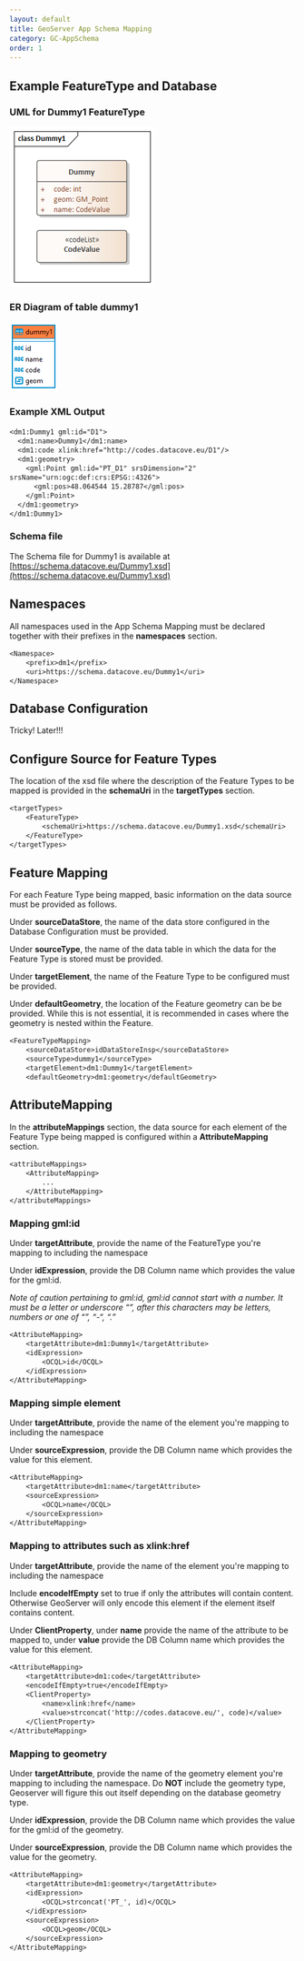```yaml
---
layout: default
title: GeoServer App Schema Mapping
category: GC-AppSchema
order: 1
---
```


## Example FeatureType and Database

### UML for Dummy1 FeatureType
![Dummy1 UML](https://raw.githubusercontent.com/DataCoveEU/API4INSPIRE/gh-pages/images/Dummy1.png)

### ER Diagram of table dummy1
![Dummy1 ER](https://raw.githubusercontent.com/DataCoveEU/API4INSPIRE/gh-pages/images/Dummy1_ER.png)

### Example XML Output
```
<dm1:Dummy1 gml:id="D1">
  <dm1:name>Dummy1</dm1:name>
  <dm1:code xlink:href="http://codes.datacove.eu/D1"/>
  <dm1:geometry>
	<gml:Point gml:id="PT_D1" srsDimension="2" srsName="urn:ogc:def:crs:EPSG::4326">
	  <gml:pos>48.064544 15.28787</gml:pos>
	</gml:Point>
  </dm1:geometry>
</dm1:Dummy1>
```

### Schema file

The Schema file for Dummy1 is available at [https://schema.datacove.eu/Dummy1.xsd](https://schema.datacove.eu/Dummy1.xsd)

## Namespaces
All namespaces used in the App Schema Mapping must be declared together with their prefixes in the **namespaces** section.
```
<Namespace>
	<prefix>dm1</prefix>
	<uri>https://schema.datacove.eu/Dummy1</uri>
</Namespace>		
```

## Database Configuration
Tricky! Later!!!

## Configure Source for Feature Types
The location of the xsd file where the description of the Feature Types to be mapped is provided in the **schemaUri** in the **targetTypes** section.

```
<targetTypes>
	<FeatureType>
		<schemaUri>https://schema.datacove.eu/Dummy1.xsd</schemaUri>
	</FeatureType>
</targetTypes>
```

## Feature Mapping
For each Feature Type being mapped, basic information on the data source must be provided as follows.

Under **sourceDataStore**, the name of the data store configured in the Database Configuration must be provided.

Under **sourceType**, the name of the data table in which the data for the Feature Type is stored must be provided.

Under **targetElement**, the name of the Feature Type to be configured must be provided.

Under **defaultGeometry**, the location of the Feature geometry can be be provided. While this is not essential, it is recommended in cases where the geometry is nested within the Feature.


```
<FeatureTypeMapping>
	<sourceDataStore>idDataStoreInsp</sourceDataStore>
	<sourceType>dummy1</sourceType>
	<targetElement>dm1:Dummy1</targetElement>
	<defaultGeometry>dm1:geometry</defaultGeometry> 
```

## AttributeMapping
In the **attributeMappings** section, the data source for each element of the Feature Type being mapped is configured within a **AttributeMapping** section.
```
<attributeMappings>
	<AttributeMapping>
		...
	</AttributeMapping>
</attributeMappings>
```

### Mapping gml:id

Under **targetAttribute**, provide the name of the FeatureType you're mapping to including the namespace

Under **idExpression**, provide the DB Column name which provides the value for the gml:id.

*Note of caution pertaining to gml:id, gml:id cannot start with a number. It must be a letter or underscore “_”, after this characters may be letters, numbers or one of “_”, “-“, “.”*

```
<AttributeMapping>
	<targetAttribute>dm1:Dummy1</targetAttribute>
	<idExpression>
		<OCQL>id</OCQL>
	</idExpression>
</AttributeMapping>
```


### Mapping simple element

Under **targetAttribute**, provide the name of the element you're mapping to including the namespace

Under **sourceExpression**, provide the DB Column name which provides the value for this element.

```
<AttributeMapping>
	<targetAttribute>dm1:name</targetAttribute>
	<sourceExpression>
		<OCQL>name</OCQL>
	</sourceExpression>
</AttributeMapping>
```


### Mapping to attributes such as xlink:href

Under **targetAttribute**, provide the name of the element you're mapping to including the namespace

Include **encodeIfEmpty** set to true if only the attributes will contain content. Otherwise GeoServer will only encode this element if the element itself contains content.

Under **ClientProperty**, under **name** provide the name of the attribute to be mapped to, under **value** provide the DB Column name which provides the value for this element.

```
<AttributeMapping>
	<targetAttribute>dm1:code</targetAttribute>
	<encodeIfEmpty>true</encodeIfEmpty>
	<ClientProperty>
		<name>xlink:href</name>
		<value>strconcat('http://codes.datacove.eu/', code)</value>
	</ClientProperty>
</AttributeMapping>					
```

### Mapping to geometry

Under **targetAttribute**, provide the name of the geometry element you're mapping to including the namespace. Do **NOT** include the geometry type, Geoserver will figure this out itself depending on the database geometry type.

Under **idExpression**, provide the DB Column name which provides the value for the gml:id of the geometry.

Under **sourceExpression**, provide the DB Column name which provides the value for the geometry.

```
<AttributeMapping>
	<targetAttribute>dm1:geometry</targetAttribute>
	<idExpression>
		<OCQL>strconcat('PT_', id)</OCQL>
	</idExpression>
	<sourceExpression>
		<OCQL>geom</OCQL>
	</sourceExpression>
</AttributeMapping>	
```



<script type="text/javascript" src="//rf.revolvermaps.com/0/0/6.js?i=54ytfu9zcj8&amp;m=7&amp;c=e63100&amp;cr1=ffffff&amp;f=arial&amp;l=0&amp;bv=90&amp;lx=-420&amp;ly=420&amp;hi=20&amp;he=7&amp;hc=a8ddff&amp;rs=80" async="async"></script>
